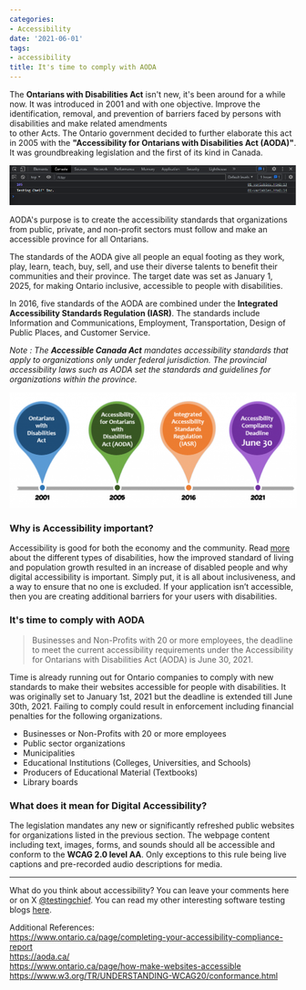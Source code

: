```yaml
---
categories:
- Accessibility
date: '2021-06-01'
tags:
- accessibility
title: It's time to comply with AODA
---
```


The **Ontarians with Disabilities Act** isn't new, it's been around for a
while now. It was introduced in 2001 and with one objective. Improve the
identification, removal, and prevention of barriers faced by persons with
disabilities and make related amendments  
to other Acts. The Ontario government decided to further elaborate this act in
2005 with the **"Accessibility for Ontarians with Disabilities Act (AODA)"**.
It was groundbreaking legislation and the first of its kind in Canada.

![aoda](./assets/img/posts/image-2.png)

AODA's purpose is to create the accessibility standards that organizations
from public, private, and non-profit sectors must follow and make an
accessible province for all Ontarians.

The standards of the AODA give all people an equal footing as they work, play,
learn, teach, buy, sell, and use their diverse talents to benefit their
communities and their province. The target date was set as January 1, 2025,
for making Ontario inclusive, accessible to people with disabilities.

In 2016, five standards of the AODA are combined under the **Integrated
Accessibility Standards Regulation (IASR)**. The standards include Information
and Communications, Employment, Transportation, Design of Public Places, and
Customer Service.

_Note : The **Accessible Canada Act** mandates accessibility standards that
apply to organizations only under federal jurisdiction. The provincial
accessibility laws such as AODA set the standards and guidelines for
organizations within the province._

![accessibility act ontario timeline](./assets/img/posts/image-1-1024x413.png)

### Why is Accessibility important?

Accessibility is good for both the economy and the community. Read [more
](https://testingchief.com/why-you-cant-skip-accessibility-testing/)about the
different types of disabilities, how the improved standard of living and
population growth resulted in an increase of disabled people and why digital
accessibility is important. Simply put, it is all about inclusiveness, and a
way to ensure that no one is excluded. If your application isn’t accessible,
then you are creating additional barriers for your users with disabilities.

### It's time to comply with AODA

> Businesses and Non-Profits with 20 or more employees, the deadline to meet
> the current accessibility requirements under the Accessibility for Ontarians
> with Disabilities Act (AODA) is June 30, 2021.

Time is already running out for Ontario companies to comply with new standards
to make their websites accessible for people with disabilities. It was
originally set to January 1st, 2021 but the deadline is extended till June
30th, 2021. Failing to comply could result in enforcement including financial
penalties for the following organizations.

  * Businesses or Non-Profits with 20 or more employees
  * Public sector organizations
  * Municipalities
  * Educational Institutions (Colleges, Universities, and Schools)
  * Producers of Educational Material (Textbooks)
  * Library boards

### What does it mean for Digital Accessibility?

The legislation mandates any new or significantly refreshed public websites
for organizations listed in the previous section. The webpage content
including text, images, forms, and sounds should all be accessible and conform
to the **WCAG 2.0 level AA**. Only exceptions to this rule being live captions
and pre-recorded audio descriptions for media.

* * *

What do you think about accessibility? You can leave your comments here or on
X [@testingchief](https://x.com/testingchief). You can read my
other interesting software testing blogs
[here](https://skthetester.github.io/).

Additional References:  
<https://www.ontario.ca/page/completing-your-accessibility-compliance-report>  
<https://aoda.ca/>  
<https://www.ontario.ca/page/how-make-websites-accessible>  
<https://www.w3.org/TR/UNDERSTANDING-WCAG20/conformance.html>